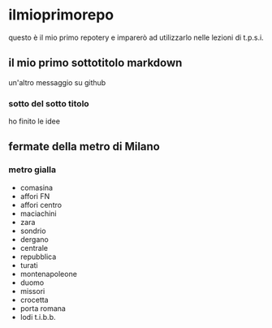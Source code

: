 # ilmioprimorepo
questo è il mio primo repotery e imparerò ad utilizzarlo nelle lezioni di t.p.s.i.
## il mio primo sottotitolo markdown
un'altro messaggio su github
### sotto del sotto titolo
ho finito le idee
## fermate della metro di Milano
### metro gialla
- comasina
- affori FN
- affori centro
- maciachini
- zara
- sondrio
- dergano
- centrale
- repubblica
- turati
- montenapoleone
- duomo
- missori
- crocetta
- porta romana
- lodi t.i.b.b.